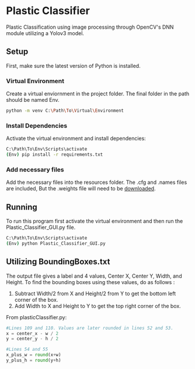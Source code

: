 # Plastic Classifier
Plastic Classification using image processing through OpenCV's DNN module utilizing a Yolov3 model.

## Setup

First, make sure the latest version of Python is installed.

### Virtual Environment

Create a virtual enviornment in the project folder. The final folder in the path should be named Env.

```bash
python -m venv C:\Path\To\Virtual\Environment
```

### Install Dependencies

Activate the virtual environment and install dependencies:

```bash
C:\Path\To\Env\Scripts\activate
(Env) pip install -r requirements.txt
```

### Add necessary files

Add the necessary files into the resources folder. The .cfg and .names files are included, But the .weights file will need to be [downloaded](https://drive.google.com/open?id=1wjsJfALPRW9w1FvDqGvXg4aZbWUEO7ef).

## Running
To run this program first activate the virtual environment and then run the Plastic_Classifier_GUI.py file.

```bash
C:\Path\To\Env\Scripts\activate
(Env) python Plastic_Classifier_GUI.py
```

## Utilizing BoundingBoxes.txt

The output file gives a label and 4 values, Center X, Center Y, Width, and Height. To find the bounding boxes using these values, do as follows :

1. Subtract Width/2 from X and Height/2 from Y to get the bottom left corner of the box.
2. Add Width to X and Height to Y to get the top right corner of the box.

From plasticClassifier.py:

```python
#Lines 109 and 110. Values are later rounded in lines 52 and 53.
x = center_x - w / 2
y = center_y - h / 2

#Lines 54 and 55
x_plus_w = round(x+w)
y_plus_h = round(y+h)
```
